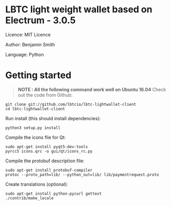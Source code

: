LBTC light weight wallet based on Electrum - 3.0.5
=====================================

  Licence: MIT Licence
  
  Author: Benjamin Smith
  
  Language: Python
  

Getting started
===============

> **NOTE :  All the following command work well on Ubuntu 16.04**
Check out the code from Github:

    git clone git://github.com/lbtcio/lbtc-lightwallet-client
    cd lbtc-lightwallet-client

Run install (this should install dependencies):

    python3 setup.py install

Compile the icons file for Qt:

    sudo apt-get install pyqt5-dev-tools
    pyrcc5 icons.qrc -o gui/qt/icons_rc.py

Compile the protobuf description file:

    sudo apt-get install protobuf-compiler
    protoc --proto_path=lib/ --python_out=lib/ lib/paymentrequest.proto

Create translations (optional):

    sudo apt-get install python-pycurl gettext
    ./contrib/make_locale
